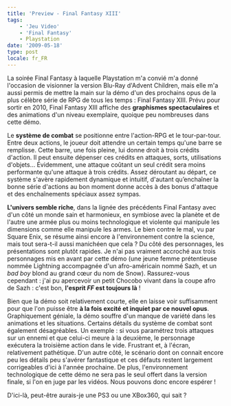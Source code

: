 ```yaml
---
title: 'Preview - Final Fantasy XIII'
tags:
    - 'Jeu Video'
    - 'Final Fantasy'
    - Playstation
date: '2009-05-18'
type: post
locale: fr_FR
---
```


La soirée Final Fantasy à laquelle Playstation m'a convié m'a donné l'occasion de visionner la version Blu-Ray d'Advent Children, mais elle m'a aussi permis de mettre la main sur la démo d'un des prochains opus de la plus célèbre série de RPG de tous les temps&nbsp;: Final Fantasy XIII. Prévu pour sortir en 2010, Final Fantasy XIII affiche des **graphismes spectaculaires** et des animations d'un niveau exemplaire, quoique peu nombreuses dans cette démo.

<!-- more -->

Le **système de combat** se positionne entre l'action-RPG et le tour-par-tour. Entre deux actions, le joueur doit attendre un certain temps qu'une barre se remplisse. Cette barre, une fois pleine, lui donne droit à trois crédits d'action. Il peut ensuite dépenser ces crédits en attaques, sorts, utilisations d'objets… Évidemment, une attaque coûtant un seul crédit sera moins performante qu'une attaque à trois crédits. Assez déroutant au départ, ce système s'avère rapidement dynamique et intuitif, d'autant qu’enchaîner la bonne série d'actions au bon moment donne accès à des bonus d'attaque et des enchaînements spéciaux assez sympas.

**L'univers semble riche**, dans la lignée des précédents Final Fantasy avec d'un côté un monde sain et harmonieux, en symbiose avec la planète et de l'autre une armée plus ou moins technologique et violente qui manipule les dimensions comme elle manipule les armes. Le bien contre le mal, vu par Square Enix, se résume ainsi encore à l'environnement contre la science, mais tout sera-t-il aussi manichéen que cela&nbsp;?
Du côté des personnages, les présentations sont plutôt rapides. Je n'ai pas vraiment accroché aux trois personnages mis en avant par cette démo (une jeune femme prétentieuse nommée Lightning accompagnée d'un afro-américain nommé Sazh, et un _bad boy_ blond au grand cœur du nom de Snow). Rassurez-vous cependant&nbsp;: j'ai pu apercevoir un petit Chocobo vivant dans la coupe afro de Sazh&nbsp;: c'est bon, **l'esprit _FF_ est toujours là**&nbsp;!

Bien que la démo soit relativement courte, elle en laisse voir suffisamment pour que l'on puisse être **à la fois excité et inquiet par ce nouvel opus**. Graphiquement géniale, la démo souffre d'un manque de variété dans les animations et les situations. Certains détails du système de combat sont également désagréables. Un exemple&nbsp;: si vous paramétrez trois attaques sur un ennemi et que celui-ci meure à la deuxième, le personnage exécutera la troisième action dans le vide. Frustrant et, à l'écran, relativement pathétique. D'un autre côté, le scénario dont on connait encore peu les détails peu s'avérer fantastique et ces défauts restent largement corrigeables d'ici à l'année prochaine. De plus, l'environnement technologique de cette démo ne sera pas le seul offert dans la version finale, si l'on en juge par les vidéos. Nous pouvons donc encore espérer&nbsp;!

D'ici-là, peut-être aurais-je une PS3 ou une XBox360, qui sait&nbsp;?
